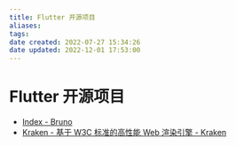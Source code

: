 ```yaml
---
title: Flutter 开源项目
aliases:
tags:
date created: 2022-07-27 15:34:26
date updated: 2022-12-01 17:53:00
---
```


# Flutter 开源项目

- [Index - Bruno](https://bruno.ke.com/page/)
- [Kraken - 基于 W3C 标准的高性能 Web 渲染引擎 - Kraken](https://openkraken.com/)
